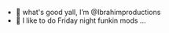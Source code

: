 - 👋 what's good yall, I’m @Ibrahimproductions
- 👀 I like to do Friday night funkin mods ...
<!---
Ibrahimproductions/Ibrahimproductions is a ✨ special ✨ repository because its `README.md` (this file) appears on your GitHub profile.
You can click the Preview link to take a look at your changes.
--->
